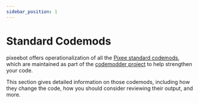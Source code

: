 ```yaml
---
sidebar_position: 1
---
```


# Standard Codemods

pixeebot offers operationalization of all the [Pixee standard codemods](https://github.com/pixee/standard-java-codemods/), which are maintained as part of the [codemodder project](https://codemodder.io/) to help strengthen your code.

This section gives detailed information on those codemods, including how they change the code, how you should consider reviewing their output, and more.

